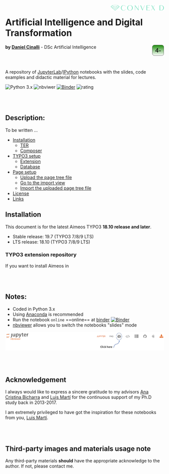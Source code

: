 <!-- 
![ConvexDLog](./img/logofundobrancocurto.png "ConvexD - AI Research Group") 
<img src="./img/logo fundo verde curto.png" width="200" height="400" align="right"/>
-->

<img src="./img/logoconvexbrancomini2.png"  align="right"/>

# Artificial Intelligence and Digital Transformation

<img src="./img/logoboxverde.png" align="right"/>

__by [Daniel Cinalli](http://www.cinalli.com.br)__ - DSc Artificial Intelligence


<br/><br/> 

A repository of [JupyterLab](https://www.jupyter.org)/[IPython](https://www.ipython.org) notebooks with the slides, code examples and didactic material for lectures.

![Python 3.x](https://img.shields.io/badge/python-3.x-green.svg)
![nbviwer](https://img.shields.io/badge/view%20in-nbviewer-orange.svg)
[![Binder](https://mybinder.org/badge_logo.svg)](https://mybinder.org/v2/gh/drcinalli/Artificial-Intelligence-and-Transformation/master)
![rating](https://img.shields.io/badge/cool-★★★★★-yellow)

<br/><br/> 
## Description:
To be written ...


- [Installation](#installation)
    - [TER](#typo3-extension-repository)
    - [Composer](#composer)
- [TYPO3 setup](#typo3-setup)
    - [Extension](#extension)
    - [Database](#database)
- [Page setup](#page-setup)
    - [Upload the page tree file](#upload-the-page-tree-file)
    - [Go to the import view](#go-to-the-import-view)
    - [Import the uploaded page tree file](#import-the-uploaded-page-tree-file)
- [License](#license)
- [Links](#links)

## Installation

This document is for the latest Aimeos TYPO3 **18.10 release and later**.

- Stable release: 19.7 (TYPO3 7/8/9 LTS)
- LTS release: 18.10 (TYPO3 7/8/9 LTS)

### TYPO3 extension repository

If you want to install Aimeos in

<br/><br/> 
## Notes:

* Coded in Python 3.x
* Using [Anaconda](https://www.anaconda.com/) is recommended
* Run the notebook `online` ==online== at [binder](https://mybinder.org/v2/gh/drcinalli/Artificial-Intelligence-and-Transformation/master) [![Binder](https://mybinder.org/badge_logo.svg)](https://mybinder.org/v2/gh/drcinalli/Artificial-Intelligence-and-Transformation/master)
* [nbviewer](https://nbviewer.jupyter.org/) allows you to switch the notebooks "slides" mode

<kbd>
<img src="img/nbviwer-slides.png" />
</kbd>


<br/><br/> 
## Acknowledgement

I always would like to express a sincere gratitude to my advisors [Ana Cristina Bicharra](http://lattes.cnpq.br/4879977915136752) and [Luis Martí](https://www.lmarti.com) for the continuous support of my Ph.D study back in 2013-2017.

I am extremely privileged to have got the inspiration for these notebooks from you, [Luis Martí](https://www.lmarti.com).


<br/><br/> 
## Third-party images and materials usage note

Any third-party materials **should** have the appropriate acknowledge to the author. If not, please contact me.

